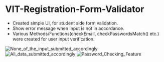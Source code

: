 # VIT-Registration-Form-Validator
- Created simple UI, for student side form validation.
- Show error message when input is not in accordance.
- Various Methods/Functions(checkEmail, checkPasswordsMatch() etc.) were created for user input verification.

![None_of_the_input_submitted_accordingly](https://user-images.githubusercontent.com/55339137/113403369-29daa480-93c4-11eb-98e2-07d25b65f1f6.png)
![All_data_submitted_accordingly](https://user-images.githubusercontent.com/55339137/113403378-2f37ef00-93c4-11eb-885d-702e19339a10.png)
![Password_Checking_Feature](https://user-images.githubusercontent.com/55339137/113403382-3101b280-93c4-11eb-85e9-2bd93ecf1b69.png)

